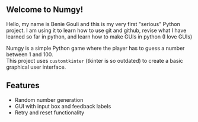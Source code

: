 ## Welcome to Numgy!

Hello, my name is Benie Gouli and this is my very first "serious" Python project. 
I am using it to learn how to use git and github, revise what I have learned so far in python,
and learn how to make GUIs in python (I love GUIs)

Numgy is a simple Python game where the player has to guess a number between 1 and 100.  
This project uses `customtkinter` (tkinter is so outdated) to create a basic graphical user interface.

## Features
- Random number generation
- GUI with input box and feedback labels
- Retry and reset functionality


